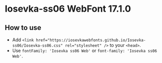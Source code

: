 # Iosevka-ss06 WebFont 17.1.0

## How to use

- Add `<link href="https://iosevkawebfonts.github.io/Iosevka-ss06/Iosevka-ss06.css" rel="stylesheet" />` to your `<head>`.
- Use `fontFamily: 'Iosevka ss06 Web'` or `font-family: 'Iosevka ss06 Web'`.
